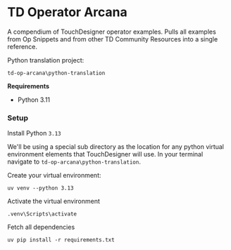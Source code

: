 # TD Operator Arcana

A compendium of TouchDesigner operator examples. Pulls all examples from Op Snippets and from other TD Community Resources into a single reference.

Python translation project:

`td-op-arcana\python-translation`

**Requirements**

* Python 3.11

### Setup

Install Python `3.13`  

We'll be using a special sub directory as the location for any python virtual environment elements that TouchDesigner will use. In your terminal navigate to `td-op-arcana\python-translation`.  

Create your virtual environment:  

```pwsh
uv venv --python 3.13 
```

Activate the virtual environment

```pwsh
.venv\Scripts\activate
```

Fetch all dependencies

```base
uv pip install -r requirements.txt
```

